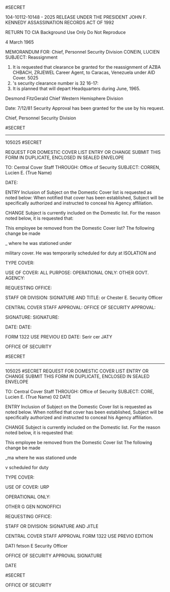 #SECRET

104-10112-10148 - 2025 RELEASE UNDER THE PRESIDENT JOHN F. KENNEDY ASSASSINATION RECORDS ACT OF 1992

RETURN TO CIA
Background Use Only
Do Not Reproduce

4 March 1965

MEMORANDUM FOR: Chief, Personnel Security Division
CONEIN, LUCIEN
SUBJECT:  Reassignment

1. It is requested that clearance be granted
for the reassignment of AZBA
CHBACH, ZRJEWEL
Career Agent, to Caracas, Venezuela under AID Cover.
5025
2. 's security clearance number is
32
16-17:
3. It is planned that will depart
Headquarters during June, 1965.

Desmond FitzGerald
Chief
Western Hemisphere Division

Date: 7/12/81
Security Approval has been granted for
the use by his request.

Chief, Personnel Security Division

#SECRET

---

105025
#SECRET

REQUEST FOR DOMESTIC COVER LIST ENTRY OR CHANGE
SUBMIT THIS FORM IN DUPLICATE, ENCLOSED IN SEALED ENVELOPE

TO: Central Cover Staff
THROUGH: Office of Security
SUBJECT: CORREN, Lucien E.
(True Name)

DATE:

ENTRY Inclusion of Subject on the Domestic Cover list is requested as noted
below: When notified that cover has been established, Subject will be
specifically authorized and instructed to conceal his Agency affiliation.

CHANGE Subject is currently included on the Domestic list. For the reason
noted below, it is requested that:

This employee be removed from the Domestic Cover list?
The following change be made

_ where he was stationed under

military cover. He was temporarily scheduled for duty at ISOLATION and

TYPE COVER:

USE OF COVER: ALL PURPOSE: OPERATIONAL ONLY: OTHER GOVT. AGENCY:

REQUESTING OFFICE:

STAFF OR DIVISION: SIGNATURE AND TITLE:
or Chester E. Security Officer

CENTRAL COVER STAFF APPROVAL: OFFICE OF SECURITY APPROVAL:

SIGNATURE: SIGNATURE:

DATE: DATE:

FORM
1322
USE PREVIOU
ED
DATE:
Serir
cer
JATY

OFFICE OF
SECURITY

#SECRET

---

105025
#SECRET
REQUEST FOR DOMESTIC COVER LIST ENTRY OR CHANGE
SUBMIT THIS FORM IN DUPLICATE, ENCLOSED IN SEALED ENVELOPE

TO: Central Cover Staff
THROUGH: Office of Security
SUBJECT: CORE, Lucien E.
(True Name)
02
DATE

ENTRY Inclusion of Subject on the Domestic Cover list is requested as noted
below. When notified that cover has been established, Subject will be
specifically authorized and instructed to conceal his Agency affiliation.

CHANGE Subject is currently included on the Domestic list. For the reason
noted below, it is requested that:

This employee be removed from the Domestic Cover list
The following change be made

_ma where he was stationed unde

v scheduled for duty

TYPE COVER:

USE OF COVER: URP

OPERATIONAL ONLY:

OTHER G
GEN
NONOFFICI

REQUESTING OFFICE:

STAFF OR DIVISION: SIGNATURE AND JITLE

CENTRAL COVER STAFF APPROVAL
FORM 1322 USE PREVIO
EDITION

DATI
fetson E Security Officer

OFFICE OF SECURITY APPROVAL
SIGNATURE

DATE

#SECRET

OFFICE OF
SECURITY
